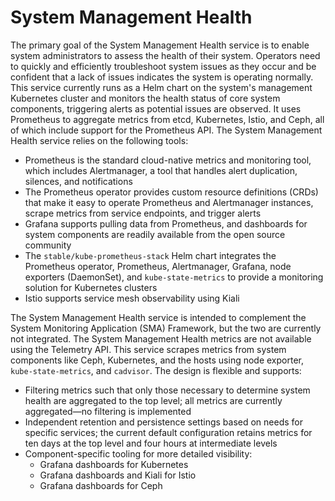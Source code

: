 # System Management Health

The primary goal of the System Management Health service is to enable system administrators to assess the health of
their system. Operators need to quickly and efficiently troubleshoot system issues as they occur and be confident that a
lack of issues indicates the system is operating normally. This service currently runs as a Helm chart on the system's
management Kubernetes cluster and monitors the health status of core system components, triggering alerts as potential
issues are observed. It uses Prometheus to aggregate metrics from etcd, Kubernetes, Istio, and Ceph, all of which
include support for the Prometheus API. The System Management Health service relies on the following tools:

- Prometheus is the standard cloud-native metrics and monitoring tool, which includes Alertmanager, a tool that handles
  alert duplication, silences, and notifications
- The Prometheus operator provides custom resource definitions \(CRDs\) that make it easy to operate Prometheus and
  Alertmanager instances, scrape metrics from service endpoints, and trigger alerts
- Grafana supports pulling data from Prometheus, and dashboards for system components are readily available from the
  open source community
- The `stable/kube-prometheus-stack` Helm chart integrates the Prometheus operator, Prometheus, Alertmanager, Grafana,
  node exporters \(DaemonSet\), and `kube-state-metrics` to provide a monitoring solution for Kubernetes clusters
- Istio supports service mesh observability using Kiali

The System Management Health service is intended to complement the System Monitoring Application \(SMA\) Framework, but
the two are currently not integrated. The System Management Health metrics are not available using the Telemetry API.
This service scrapes metrics from system components like Ceph, Kubernetes, and the hosts using node exporter,
`kube-state-metrics`, and `cadvisor`. The design is flexible and supports:

- Filtering metrics such that only those necessary to determine system health are aggregated to the top level; all
  metrics are currently aggregated—no filtering is implemented
- Independent retention and persistence settings based on needs for specific services; the current default configuration
  retains metrics for ten days at the top level and four hours at intermediate levels
- Component-specific tooling for more detailed visibility:
  - Grafana dashboards for Kubernetes
  - Grafana dashboards and Kiali for Istio
  - Grafana dashboards for Ceph
